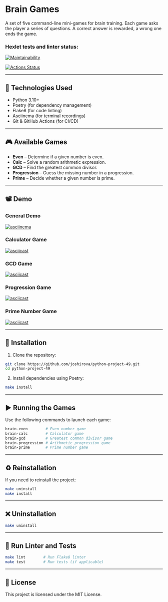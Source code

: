 # Brain Games

A set of five command-line mini-games for brain training. Each game asks the player a series of questions. A correct answer is rewarded, a wrong one ends the game.

### Hexlet tests and linter status:

[![Maintainability](https://api.codeclimate.com/v1/badges/b52056a9b73c46aab3b4/maintainability)](https://codeclimate.com/github/joshirova/python-project-49/maintainability)

[![Actions Status](https://github.com/joshirova/python-project-49/actions/workflows/hexlet-check.yml/badge.svg)](https://github.com/joshirova/python-project-49/actions)

---

## 🧰 Technologies Used

- Python 3.10+
- Poetry (for dependency management)
- Flake8 (for code linting)
- Asciinema (for terminal recordings)
- Git & GitHub Actions (for CI/CD)

---

## 🎮 Available Games

- **Even** – Determine if a given number is even.
- **Calc** – Solve a random arithmetic expression.
- **GCD** – Find the greatest common divisor.
- **Progression** – Guess the missing number in a progression.
- **Prime** – Decide whether a given number is prime.

---

## 📽 Demo

### General Demo

[![asciinema](https://asciinema.org/a/tIq2ox1wu9sND1k1xKG3Y9u9n.svg)](https://asciinema.org/a/tIq2ox1wu9sND1k1xKG3Y9u9n)

### Calculator Game

[![asciicast](https://asciinema.org/a/jhFmipxgLAC1fZdSFT2kkNl8b.svg)](https://asciinema.org/a/jhFmipxgLAC1fZdSFT2kkNl8b)

### GCD Game

[![asciicast](https://asciinema.org/a/nRoQohm2EDB2dxa5SBKyTlFXJ.svg)](https://asciinema.org/a/nRoQohm2EDB2dxa5SBKyTlFXJ)

### Progression Game

[![asciicast](https://asciinema.org/a/EfSg79bVd1QNM9rfLMOO46E6e.svg)](https://asciinema.org/a/EfSg79bVd1QNM9rfLMOO46E6e)

### Prime Number Game

[![asciicast](https://asciinema.org/a/k166stlCucSOEhZ3N1vPlgO6j.svg)](https://asciinema.org/a/k166stlCucSOEhZ3N1vPlgO6j)

---

## 🚀 Installation

1. Clone the repository:

```bash
git clone https://github.com/joshirova/python-project-49.git
cd python-project-49
````

2. Install dependencies using Poetry:

```bash
make install
```

---

## ▶️ Running the Games

Use the following commands to launch each game:

```bash
brain-even        # Even number game
brain-calc        # Calculator game
brain-gcd         # Greatest common divisor game
brain-progression # Arithmetic progression game
brain-prime       # Prime number game
```

---

## ♻️ Reinstallation

If you need to reinstall the project:

```bash
make uninstall
make install
```

---

## ❌ Uninstallation

```bash
make uninstall
```

---

## 🧪 Run Linter and Tests

```bash
make lint        # Run Flake8 linter
make test        # Run tests (if applicable)
```

---

## 📄 License

This project is licensed under the MIT License.
